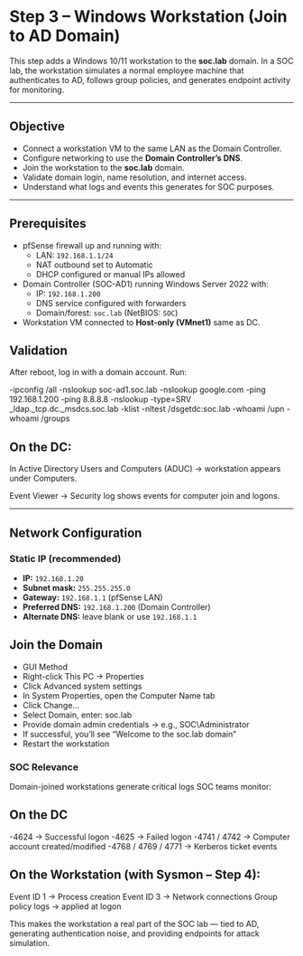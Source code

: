 # Step 3 – Windows Workstation (Join to AD Domain)

This step adds a Windows 10/11 workstation to the **soc.lab** domain. In a SOC lab, the workstation simulates a normal employee machine that authenticates to AD, follows group policies, and generates endpoint activity for monitoring.

---

## Objective
- Connect a workstation VM to the same LAN as the Domain Controller.
- Configure networking to use the **Domain Controller’s DNS**.
- Join the workstation to the **soc.lab** domain.
- Validate domain login, name resolution, and internet access.
- Understand what logs and events this generates for SOC purposes.

---

## Prerequisites
- pfSense firewall up and running with:
  - LAN: `192.168.1.1/24`
  - NAT outbound set to Automatic
  - DHCP configured or manual IPs allowed
- Domain Controller (SOC-AD1) running Windows Server 2022 with:
  - IP: `192.168.1.200`
  - DNS service configured with forwarders
  - Domain/forest: `soc.lab` (NetBIOS: `SOC`)
- Workstation VM connected to **Host-only (VMnet1)** same as DC.

## Validation

After reboot, log in with a domain account. Run:

-ipconfig /all
-nslookup soc-ad1.soc.lab
-nslookup google.com
-ping 192.168.1.200
-ping 8.8.8.8
-nslookup -type=SRV _ldap._tcp.dc._msdcs.soc.lab
-klist
-nltest /dsgetdc:soc.lab
-whoami /upn
-whoami /groups


## On the DC:

In Active Directory Users and Computers (ADUC) → workstation appears under Computers.

Event Viewer → Security log shows events for computer join and logons.

---

## Network Configuration

### Static IP (recommended)
- **IP:** `192.168.1.20`
- **Subnet mask:** `255.255.255.0`
- **Gateway:** `192.168.1.1` (pfSense LAN)
- **Preferred DNS:** `192.168.1.200` (Domain Controller)
- **Alternate DNS:** leave blank or use `192.168.1.1`

## Join the Domain
- GUI Method
- Right-click This PC → Properties
- Click Advanced system settings
- In System Properties, open the Computer Name tab
- Click Change…
- Select Domain, enter: soc.lab
- Provide domain admin credentials → e.g., SOC\Administrator
- If successful, you’ll see “Welcome to the soc.lab domain”
- Restart the workstation

### SOC Relevance

Domain-joined workstations generate critical logs SOC teams monitor:

## On the DC
-4624 → Successful logon
-4625 → Failed logon
-4741 / 4742 → Computer account created/modified
-4768 / 4769 / 4771 → Kerberos ticket events

## On the Workstation (with Sysmon – Step 4):
Event ID 1 → Process creation
Event ID 3 → Network connections
Group policy logs → applied at logon

This makes the workstation a real part of the SOC lab — tied to AD, generating authentication noise, and providing endpoints for attack simulation.



